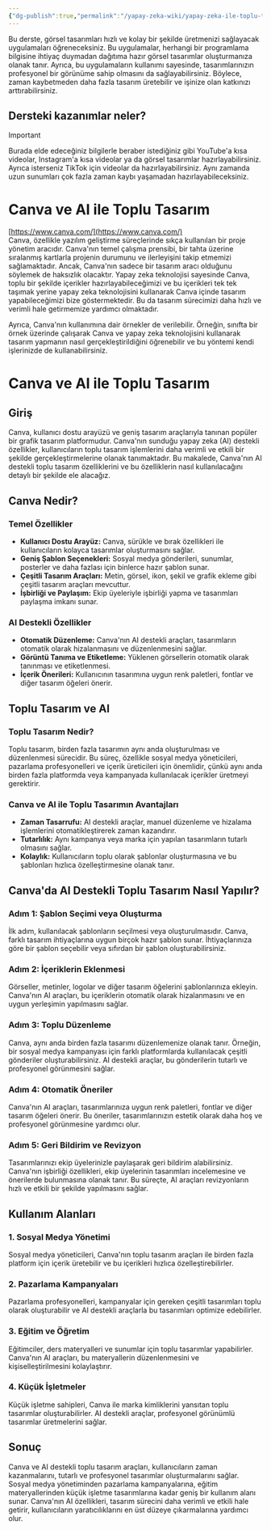 ```yaml
---
{"dg-publish":true,"permalink":"/yapay-zeka-wiki/yapay-zeka-ile-toplu-tasarim-ve-video-olusturma/"}
---
```


Bu derste, görsel tasarımları hızlı ve kolay bir şekilde üretmenizi sağlayacak uygulamaları öğreneceksiniz. Bu uygulamalar, herhangi bir programlama bilgisine ihtiyaç duymadan dağıtıma hazır görsel tasarımlar oluşturmanıza olanak tanır. Ayrıca, bu uygulamaların kullanımı sayesinde, tasarımlarınızın profesyonel bir görünüme sahip olmasını da sağlayabilirsiniz. Böylece, zaman kaybetmeden daha fazla tasarım üretebilir ve işinize olan katkınızı arttırabilirsiniz.
## Dersteki kazanımlar neler?

> [!important]  
> Burada elde edeceğiniz bilgilerle beraber istediğiniz gibi YouTube'a kısa videolar, Instagram'a kısa videolar ya da görsel tasarımlar hazırlayabilirsiniz. Ayrıca isterseniz TikTok için videolar da hazırlayabilirsiniz. Aynı zamanda uzun sunumları çok fazla zaman kaybı yaşamadan hazırlayabileceksiniz.  
  
# **Canva ve AI ile Toplu Tasarım**

[https://www.canva.com/](https://www.canva.com/)  
Canva, özellikle yazılım geliştirme süreçlerinde sıkça kullanılan bir proje yönetim aracıdır. Canva'nın temel çalışma prensibi, bir tahta üzerine sıralanmış kartlarla projenin durumunu ve ilerleyişini takip etmemizi sağlamaktadır.
Ancak, Canva'nın sadece bir tasarım aracı olduğunu söylemek de haksızlık olacaktır. Yapay zeka teknolojisi sayesinde Canva, toplu bir şekilde içerikler hazırlayabileceğimizi ve bu içerikleri tek tek taşımak yerine yapay zeka teknolojisini kullanarak Canva içinde tasarım yapabileceğimizi bize göstermektedir. Bu da tasarım sürecimizi daha hızlı ve verimli hale getirmemize yardımcı olmaktadır.

Ayrıca, Canva'nın kullanımına dair örnekler de verilebilir. Örneğin, sınıfta bir örnek üzerinde çalışarak Canva ve yapay zeka teknolojisini kullanarak tasarım yapmanın nasıl gerçekleştirildiğini öğrenebilir ve bu yöntemi kendi işlerinizde de kullanabilirsiniz.

# Canva ve AI ile Toplu Tasarım

## Giriş
Canva, kullanıcı dostu arayüzü ve geniş tasarım araçlarıyla tanınan popüler bir grafik tasarım platformudur. Canva'nın sunduğu yapay zeka (AI) destekli özellikler, kullanıcıların toplu tasarım işlemlerini daha verimli ve etkili bir şekilde gerçekleştirmelerine olanak tanımaktadır. Bu makalede, Canva'nın AI destekli toplu tasarım özelliklerini ve bu özelliklerin nasıl kullanılacağını detaylı bir şekilde ele alacağız.

## Canva Nedir?

### Temel Özellikler
- **Kullanıcı Dostu Arayüz:** Canva, sürükle ve bırak özellikleri ile kullanıcıların kolayca tasarımlar oluşturmasını sağlar.
- **Geniş Şablon Seçenekleri:** Sosyal medya gönderileri, sunumlar, posterler ve daha fazlası için binlerce hazır şablon sunar.
- **Çeşitli Tasarım Araçları:** Metin, görsel, ikon, şekil ve grafik ekleme gibi çeşitli tasarım araçları mevcuttur.
- **İşbirliği ve Paylaşım:** Ekip üyeleriyle işbirliği yapma ve tasarımları paylaşma imkanı sunar.

### AI Destekli Özellikler
- **Otomatik Düzenleme:** Canva'nın AI destekli araçları, tasarımların otomatik olarak hizalanmasını ve düzenlenmesini sağlar.
- **Görüntü Tanıma ve Etiketleme:** Yüklenen görsellerin otomatik olarak tanınması ve etiketlenmesi.
- **İçerik Önerileri:** Kullanıcının tasarımına uygun renk paletleri, fontlar ve diğer tasarım öğeleri önerir.

## Toplu Tasarım ve AI

### Toplu Tasarım Nedir?
Toplu tasarım, birden fazla tasarımın aynı anda oluşturulması ve düzenlenmesi sürecidir. Bu süreç, özellikle sosyal medya yöneticileri, pazarlama profesyonelleri ve içerik üreticileri için önemlidir, çünkü aynı anda birden fazla platformda veya kampanyada kullanılacak içerikler üretmeyi gerektirir.

### Canva ve AI ile Toplu Tasarımın Avantajları
- **Zaman Tasarrufu:** AI destekli araçlar, manuel düzenleme ve hizalama işlemlerini otomatikleştirerek zaman kazandırır.
- **Tutarlılık:** Aynı kampanya veya marka için yapılan tasarımların tutarlı olmasını sağlar.
- **Kolaylık:** Kullanıcıların toplu olarak şablonlar oluşturmasına ve bu şablonları hızlıca özelleştirmesine olanak tanır.

## Canva'da AI Destekli Toplu Tasarım Nasıl Yapılır?

### Adım 1: Şablon Seçimi veya Oluşturma
İlk adım, kullanılacak şablonların seçilmesi veya oluşturulmasıdır. Canva, farklı tasarım ihtiyaçlarına uygun birçok hazır şablon sunar. İhtiyaçlarınıza göre bir şablon seçebilir veya sıfırdan bir şablon oluşturabilirsiniz.

### Adım 2: İçeriklerin Eklenmesi
Görseller, metinler, logolar ve diğer tasarım öğelerini şablonlarınıza ekleyin. Canva'nın AI araçları, bu içeriklerin otomatik olarak hizalanmasını ve en uygun yerleşimin yapılmasını sağlar.

### Adım 3: Toplu Düzenleme
Canva, aynı anda birden fazla tasarımı düzenlemenize olanak tanır. Örneğin, bir sosyal medya kampanyası için farklı platformlarda kullanılacak çeşitli gönderiler oluşturabilirsiniz. AI destekli araçlar, bu gönderilerin tutarlı ve profesyonel görünmesini sağlar.

### Adım 4: Otomatik Öneriler
Canva'nın AI araçları, tasarımlarınıza uygun renk paletleri, fontlar ve diğer tasarım öğeleri önerir. Bu öneriler, tasarımlarınızın estetik olarak daha hoş ve profesyonel görünmesine yardımcı olur.

### Adım 5: Geri Bildirim ve Revizyon
Tasarımlarınızı ekip üyelerinizle paylaşarak geri bildirim alabilirsiniz. Canva'nın işbirliği özellikleri, ekip üyelerinin tasarımları incelemesine ve önerilerde bulunmasına olanak tanır. Bu süreçte, AI araçları revizyonların hızlı ve etkili bir şekilde yapılmasını sağlar.

## Kullanım Alanları

### 1. Sosyal Medya Yönetimi
Sosyal medya yöneticileri, Canva'nın toplu tasarım araçları ile birden fazla platform için içerik üretebilir ve bu içerikleri hızlıca özelleştirebilirler.

### 2. Pazarlama Kampanyaları
Pazarlama profesyonelleri, kampanyalar için gereken çeşitli tasarımları toplu olarak oluşturabilir ve AI destekli araçlarla bu tasarımları optimize edebilirler.

### 3. Eğitim ve Öğretim
Eğitimciler, ders materyalleri ve sunumlar için toplu tasarımlar yapabilirler. Canva'nın AI araçları, bu materyallerin düzenlenmesini ve kişiselleştirilmesini kolaylaştırır.

### 4. Küçük İşletmeler
Küçük işletme sahipleri, Canva ile marka kimliklerini yansıtan toplu tasarımlar oluşturabilirler. AI destekli araçlar, profesyonel görünümlü tasarımlar üretmelerini sağlar.

## Sonuç
Canva ve AI destekli toplu tasarım araçları, kullanıcıların zaman kazanmalarını, tutarlı ve profesyonel tasarımlar oluşturmalarını sağlar. Sosyal medya yönetiminden pazarlama kampanyalarına, eğitim materyallerinden küçük işletme tasarımlarına kadar geniş bir kullanım alanı sunar. Canva'nın AI özellikleri, tasarım sürecini daha verimli ve etkili hale getirir, kullanıcıların yaratıcılıklarını en üst düzeye çıkarmalarına yardımcı olur.